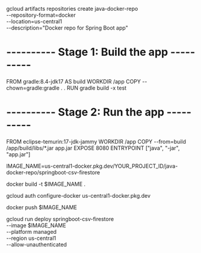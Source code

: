 gcloud artifacts repositories create java-docker-repo \
  --repository-format=docker \
  --location=us-central1 \
  --description="Docker repo for Spring Boot app"


 # ---------- Stage 1: Build the app ----------
FROM gradle:8.4-jdk17 AS build
WORKDIR /app
COPY --chown=gradle:gradle . .
RUN gradle build -x test

# ---------- Stage 2: Run the app ----------
FROM eclipse-temurin:17-jdk-jammy
WORKDIR /app
COPY --from=build /app/build/libs/*.jar app.jar
EXPOSE 8080
ENTRYPOINT ["java", "-jar", "app.jar"]



IMAGE_NAME=us-central1-docker.pkg.dev/YOUR_PROJECT_ID/java-docker-repo/springboot-csv-firestore


docker build -t $IMAGE_NAME .

gcloud auth configure-docker us-central1-docker.pkg.dev


docker push $IMAGE_NAME


gcloud run deploy springboot-csv-firestore \
  --image $IMAGE_NAME \
  --platform managed \
  --region us-central1 \
  --allow-unauthenticated



